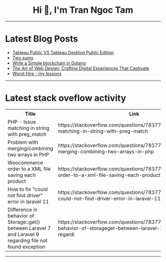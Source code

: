 <h1 align="center">Hi 👋, I'm Tran Ngoc Tam</h1>

---

# Latest Blog Posts 
<!-- BLOG-POST-LIST:START -->
- [Tableau Public VS Tableau Desktop Public Edition](https://dev.to/pizofreude/tableau-public-vs-tableau-desktop-public-edition-4e1o)
- [Two sums](https://dev.to/prashantrmishra/two-sums-4f1l)
- [Write a Simple blockchain in Golang](https://dev.to/santoshanand/write-a-simple-blockchain-in-golang-58mc)
- [The Art of Web Design: Crafting Digital Experiences That Captivate](https://dev.to/robertadler/the-art-of-web-design-crafting-digital-experiences-that-captivate-ohh)
- [Worst Hire - my lessons](https://dev.to/martinbaun/worst-hire-my-lessons-2icg)
<!-- BLOG-POST-LIST:END -->

---

# Latest stack oveflow activity
<table>
  <tr><th>Title</th><th>Link</th></tr>
  <!-- STACKOVERFLOW:START --><tr><td>PHP - Issue matching in string with preg_match</td><td>https://stackoverflow.com/questions/78377565/php-issue-matching-in-string-with-preg-match</td></tr><tr><td>Problem with merging/combining two arrays in PHP</td><td>https://stackoverflow.com/questions/78377542/problem-with-merging-combining-two-arrays-in-php</td></tr><tr><td>Woocommerce order to a XML file saving each product</td><td>https://stackoverflow.com/questions/78377369/woocommerce-order-to-a-xml-file-saving-each-product</td></tr><tr><td>How to fix &quot;could not find driver&quot; error in laravel 11</td><td>https://stackoverflow.com/questions/78377267/how-to-fix-could-not-find-driver-error-in-laravel-11</td></tr><tr><td>Difference in behavior of Storage::get&lpar;&rpar; between Laravel 7 and Laravel 9 regarding file not found exception</td><td>https://stackoverflow.com/questions/78377208/difference-in-behavior-of-storageget-between-laravel-7-and-laravel-9-regardi</td></tr><!-- STACKOVERFLOW:END -->
</table>

---


